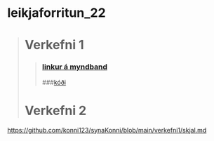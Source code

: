# **leikjaforritun_22**
># Verkefni 1
>>### [linkur á myndband](https://www.youtube.com/watch?v=obdrjt8L__8&ab_channel=JimmyVegas)
>>###[kóði](https://github.com/konni123/leikjaforritun_22/tree/main/Leikur_2_skriftur)
># Verkefni 2
https://github.com/konni123/synaKonni/blob/main/verkefni1/skjal.md
